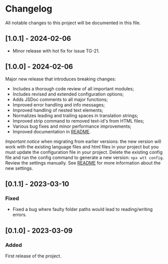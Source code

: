 # Changelog

All notable changes to this project will be documented in this file.

## [1.0.1] - 2024-02-06

- Minor release with hot fix for issue TG-21.

## [1.0.0] - 2024-02-06

Major new release that introduces breaking changes:

- Includes a thorough code review of all important modules;
- Includes revised and extended configuration options;
- Adds JSDoc comments to all major functions;
- Improved error handling and info messages;
- Improved handling of nested text elements;
- Normalizes leading and trailing spaces in translation strings;
- Improved strip command to removed text-id's from HTML files;
- Various bug fixes and minor performance improvements;
- Improved documentation in [README](./README.md).

_Important notice_ when migrating from earlier versions: the new version will work with the existing language files and html files in your project but you must update the configuration file in your project. Delete the existing config file and run the config command to generate a new version: `npx wtt config`. Review the settings manually. See [README](./README.md) for more information about the new settings.

## [0.1.1] - 2023-03-10

### Fixed

- Fixed a bug where faulty folder paths would lead to reading/writing errors.

## [0.1.0] - 2023-03-09

### Added

First release of the project.
